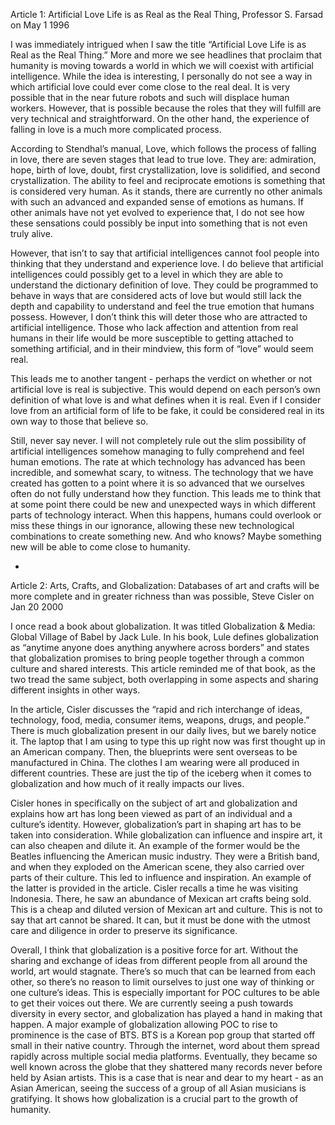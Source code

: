 Article 1: Artificial Love Life is as Real as the Real Thing, Professor S. Farsad on May 1 1996

I was immediately intrigued when I saw the title “Artificial Love Life is as Real as the Real Thing.” More and more we see headlines that proclaim that humanity is moving towards a world in which we will coexist with artificial intelligence. While the idea is interesting, I personally do not see a way in which artificial love could ever come close to the real deal. It is very possible that in the near future robots and such will displace human workers. However, that is possible because the roles that they will fulfill are very technical and straightforward. On the other hand, the experience of falling in love is a much more complicated process.

According to Stendhal’s manual, Love, which follows the process of falling in love, there are seven stages that lead to true love. They are: admiration, hope, birth of love, doubt, first crystallization, love is solidified, and second crystallization. The ability to feel and reciprocate emotions is something that is considered very human. As it stands, there are currently no other animals with such an advanced and expanded sense of emotions as humans. If other animals have not yet evolved to experience that, I do not see how these sensations could possibly be input into something that is not even truly alive.

However, that isn’t to say that artificial intelligences cannot fool people into thinking that they understand and experience love. I do believe that artificial intelligences could possibly get to a level in which they are able to understand the dictionary definition of love. They could be programmed to behave in ways that are considered acts of love but would still lack the depth and capability to understand and feel the true emotion that humans possess. However, I don’t think this will deter those who are attracted to artificial intelligence. Those who lack affection and attention from real humans in their life would be more susceptible to getting attached to something artificial, and in their mindview, this form of “love” would seem real.

This leads me to another tangent - perhaps the verdict on whether or not artificial love is real is subjective. This would depend on each person’s own definition of what love is and what defines when it is real. Even if I consider love from an artificial form of life to be fake, it could be considered real in its own way to those that believe so.

Still, never say never. I will not completely rule out the slim possibility of artificial intelligences somehow managing to fully comprehend and feel human emotions. The rate at which technology has advanced has been incredible, and somewhat scary, to witness. The technology that we have created has gotten to a point where it is so advanced that we ourselves often do not fully understand how they function. This leads me to think that at some point there could be new and unexpected ways in which different parts of technology interact. When this happens, humans could overlook or miss these things in our ignorance, allowing these new technological combinations to create something new. And who knows? Maybe something new will be able to come close to humanity.

-

Article 2: Arts, Crafts, and Globalization: Databases of art and crafts will be more complete and in greater richness than was possible, Steve Cisler on Jan 20 2000

I once read a book about globalization. It was titled Globalization & Media: Global Village of Babel by Jack Lule. In his book, Lule defines globalization as “anytime anyone does anything anywhere across borders” and states that globalization promises to bring people together through a common culture and shared interests. This article reminded me of that book, as the two tread the same subject, both overlapping in some aspects and sharing different insights in other ways.

In the article, Cisler discusses the “rapid and rich interchange of ideas, technology, food, media, consumer items, weapons, drugs, and people.” There is much globalization present in our daily lives, but we barely notice it. The laptop that I am using to type this up right now was first thought up in an American company. Then, the blueprints were sent overseas to be manufactured in China. The clothes I am wearing were all produced in different countries. These are just the tip of the iceberg when it comes to globalization and how much of it really impacts our lives.

Cisler hones in specifically on the subject of art and globalization and explains how art has long been viewed as part of an individual and a culture’s identity. However, globalization’s part in shaping art has to be taken into consideration. While globalization can influence and inspire art, it can also cheapen and dilute it. An example of the former would be the Beatles influencing the American music industry. They were a British band, and when they exploded on the American scene, they also carried over parts of their culture. This led to influence and inspiration. An example of the latter is provided in the article. Cisler recalls a time he was visiting Indonesia. There, he saw an abundance of Mexican art crafts being sold. This is a cheap and diluted version of Mexican art and culture. This is not to say that art cannot be shared. It can, but it must be done with the utmost care and diligence in order to preserve its significance.

Overall, I think that globalization is a positive force for art. Without the sharing and exchange of ideas from different people from all around the world, art would stagnate. There’s so much that can be learned from each other, so there’s no reason to limit ourselves to just one way of thinking or one culture’s ideas. This is especially important for POC cultures to be able to get their voices out there. We are currently seeing a push towards diversity in every sector, and globalization has played a hand in making that happen. A major example of globalization allowing POC to rise to prominence is the case of BTS. BTS is a Korean pop group that started off small in their native country. Through the internet, word about them spread rapidly across multiple social media platforms. Eventually, they became so well known across the globe that they shattered many records never before held by Asian artists. This is a case that is near and dear to my heart - as an Asian American, seeing the success of a group of all Asian musicians is gratifying. It shows how globalization is a crucial part to the growth of humanity.
